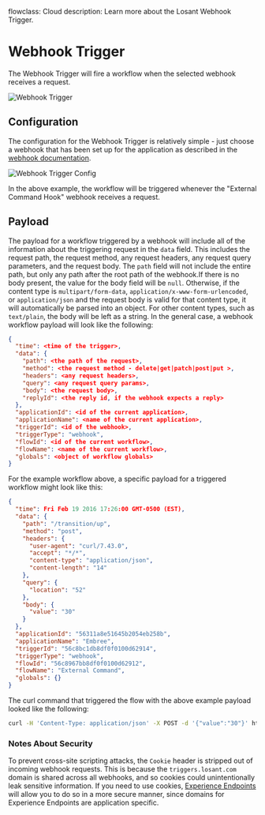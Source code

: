 flowclass: Cloud
description: Learn more about the Losant Webhook Trigger.

# Webhook Trigger

The Webhook Trigger will fire a workflow when the selected webhook receives a request.

![Webhook Trigger](/images/workflows/triggers/webhook-trigger.png "Webhook Trigger")

## Configuration

The configuration for the Webhook Trigger is relatively simple - just choose a webhook that has been set up for the application as described in the [webhook documentation](/applications/webhooks/).

![Webhook Trigger Config](/images/workflows/triggers/webhook-trigger-config.png "Webhook Trigger Config")

In the above example, the workflow will be triggered whenever the "External Command Hook" webhook receives a request.

## Payload

The payload for a workflow triggered by a webhook will include all of the information about the triggering request in the `data` field. This includes the request path, the request method, any request headers, any request query parameters, and the request body. The `path` field will not include the entire path, but only any path after the root path of the webhook.If there is no body present, the value for the body field will be `null`. Otherwise, if the content type is `multipart/form-data`, `application/x-www-form-urlencoded`, or `application/json` and the request body is valid for that content type, it will automatically be parsed into an object. For other content types, such as `text/plain`, the body will be left as a string. In the general case, a webhook workflow payload will look like the following:

```json
{
  "time": <time of the trigger>,
  "data": {
    "path": <the path of the request>,
    "method": <the request method - delete|get|patch|post|put >,
    "headers": <any request headers>,
    "query": <any request query params>,
    "body": <the request body>,
    "replyId": <the reply id, if the webhook expects a reply>
  },
  "applicationId": <id of the current application>,
  "applicationName": <name of the current application>,
  "triggerId": <id of the webhook>,
  "triggerType": "webhook",
  "flowId": <id of the current workflow>,
  "flowName": <name of the current workflow>,
  "globals": <object of workflow globals>
}
```

For the example workflow above, a specific payload for a triggered workflow might look like this:

```json
{
  "time": Fri Feb 19 2016 17:26:00 GMT-0500 (EST),
  "data": {
    "path": "/transition/up",
    "method": "post",
    "headers": {
      "user-agent": "curl/7.43.0",
      "accept": "*/*",
      "content-type": "application/json",
      "content-length": "14"
    },
    "query": {
      "location": "52"
    },
    "body": {
      "value": "30"
    }
  },
  "applicationId": "56311a8e51645b2054eb258b",
  "applicationName": "Embree",
  "triggerId": "56c8bc1db8df0f0100d62914",
  "triggerType": "webhook",
  "flowId": "56c8967bb8df0f0100d62912",
  "flowName": "External Command",
  "globals": {}
}
```

The curl command that triggered the flow with the above example payload looked like the following:

```bash
curl -H 'Content-Type: application/json' -X POST -d '{"value":"30"}' https://triggers.losant.com/webhooks/jk1NopMpgQHyqQQn1Ax6tpPjEkb/transition/up?location=52
```

### Notes About Security

To prevent cross-site scripting attacks, the `Cookie` header is stripped out of incoming webhook requests. This is because the `triggers.losant.com` domain is shared across all webhooks, and so cookies could unintentionally leak sensitive information. If you need to use cookies, [Experience Endpoints](/experiences/endpoints/) will allow you to do so in a more secure manner, since domains for Experience Endpoints are application specific.
